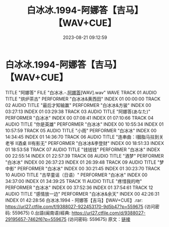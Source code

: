 ﻿---
title: 白冰冰.1994-阿娜答【吉马】【WAV+CUE】
date: 2023-08-21 09:12:59
categories: 闽南语(台语)
tags: 华语中文
---
# 白冰冰.1994-阿娜答【吉马】【WAV+CUE】

TITLE "阿娜答"
FILE "白冰冰.-.[阿娜答](1994)[WAV].wav" WAVE
TRACK 01 AUDIO
TITLE "烘炉茶古"
PERFORMER "白冰冰&黄西田"
INDEX 01 00:00:00
TRACK 02 AUDIO
TITLE "最后才知输赢"
PERFORMER "白冰冰&方骏"
INDEX 00 03:27:13
INDEX 01 03:29:38
TRACK 03 AUDIO
TITLE "阿娜答(あなた)"
PERFORMER "白冰冰"
INDEX 00 07:08:41
INDEX 01 07:10:66
TRACK 04 AUDIO
TITLE "你是英雄"
PERFORMER "白冰冰"
INDEX 00 10:55:34
INDEX 01 10:57:59
TRACK 05 AUDIO
TITLE "小雨"
PERFORMER "白冰冰"
INDEX 00 14:34:45
INDEX 01 14:36:70
TRACK 06 AUDIO
TITLE "连串曲：I胭脂马拄到关老爷 II酒桌 III有影无"
PERFORMER "白冰冰&李登财"
INDEX 00 18:51:33
INDEX 01 18:53:58
TRACK 07 AUDIO
TITLE "钱钱钱"
PERFORMER "白冰冰"
INDEX 00 22:55:14
INDEX 01 22:57:39
TRACK 08 AUDIO
TITLE "酒梦"
PERFORMER "白冰冰"
INDEX 00 26:37:23
INDEX 01 26:39:48
TRACK 09 AUDIO
TITLE "梦中影"
PERFORMER "白冰冰"
INDEX 00 30:21:45
INDEX 01 30:23:70
TRACK 10 AUDIO
TITLE "古早童谣（日语）"
PERFORMER "白冰冰"
INDEX 00 34:37:00
INDEX 01 34:39:25
TRACK 11 AUDIO
TITLE "疼惜我的吻"
PERFORMER "白冰冰"
INDEX 00 37:52:36
INDEX 01 37:54:61
TRACK 12 AUDIO
TITLE "感情放一边"
PERFORMER "白冰冰&余天"
INDEX 00 42:26:31
INDEX 01 42:28:56
白冰冰.1994 - 阿娜答【吉马】【WAV+CUE】.rar: https://url27.ctfile.com/f/9388027-922453170-9d5b47?p=559675
(访问密码: 559675)
0.台語(闽南语)經典: https://url27.ctfile.com/d/9388027-29195657-7462f6?p=559675
(访问密码: 559675)
原文：[链接](https://blog.sina.com.cn/s/blog_1647c7e760103137k.html)